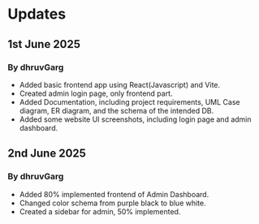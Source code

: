 # Updates

## 1st June 2025

### By dhruvGarg
- Added basic frontend app using React(Javascript) and Vite.
- Created admin login page, only frontend part.
- Added Documentation, including project requirements, UML Case diagram, ER diagram, and the schema of the intended DB.
- Added some website UI screenshots, including login page and admin dashboard.

## 2nd June 2025

### By dhruvGarg
- Added 80% implemented frontend of Admin Dashboard.
- Changed color schema from purple black to blue white.
- Created a sidebar for admin, 50% implemented.
